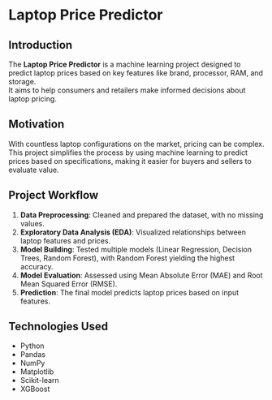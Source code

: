 # Laptop Price Predictor

## Introduction
The **Laptop Price Predictor** is a machine learning project designed to predict laptop prices based on key features like brand, processor, RAM, and storage.  
It aims to help consumers and retailers make informed decisions about laptop pricing.

## Motivation
With countless laptop configurations on the market, pricing can be complex.  
This project simplifies the process by using machine learning to predict prices based on specifications, making it easier for buyers and sellers to evaluate value.

## Project Workflow
1. **Data Preprocessing**: Cleaned and prepared the dataset, with no missing values.
2. **Exploratory Data Analysis (EDA)**: Visualized relationships between laptop features and prices.
3. **Model Building**: Tested multiple models (Linear Regression, Decision Trees, Random Forest), with Random Forest yielding the highest accuracy.
4. **Model Evaluation**: Assessed using Mean Absolute Error (MAE) and Root Mean Squared Error (RMSE).
5. **Prediction**: The final model predicts laptop prices based on input features.

## Technologies Used
- Python  
- Pandas  
- NumPy  
- Matplotlib  
- Scikit-learn  
- XGBoost
